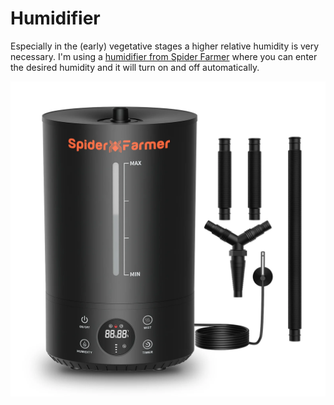 # Humidifier
Especially in the (early) vegetative stages a higher relative humidity is very necessary.
I'm using a [humidifier from Spider Farmer](https://spiderfarmer.eu/products/6l-cool-mist-humidifier/) where you can enter the desired humidity and it will turn on and off automatically.

![Spider Farmer Humidifier](../../img/spider-farmer.webp)